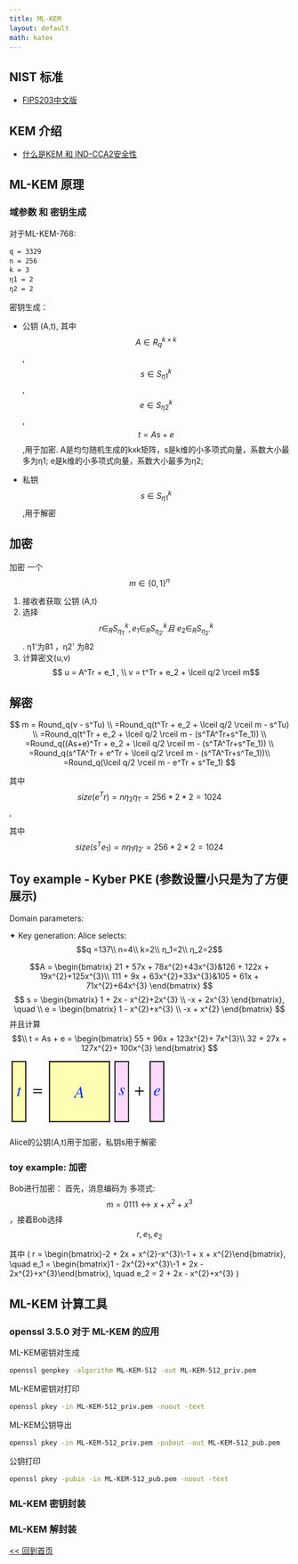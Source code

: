 ```yaml
---
title: ML-KEM
layout: default
math: katex
---
```

## NIST 标准
- [FIPS203中文版]


## KEM 介绍
- [什么是KEM 和 IND-CCA2安全性]

## ML-KEM 原理
### 域参数 和 密钥生成
对于ML-KEM-768:
```bash
q = 3329
n = 256
k = 3
η1 = 2
η2 = 2
```
密钥生成：
- 公钥 (A,t), 其中  $$A \in R_q^{k×k} $$, $$s \in S_{η1}^k $$,$$e \in S_{η2}^k $$ , $$t = As + e $$,用于加密. A是均匀随机生成的kxk矩阵，s是k维的小多项式向量，系数大小最多为η1; e是k维的小多项式向量，系数大小最多为η2;

- 私钥 $$s \in S_{η1}^k $$         ,用于解密

## 加密
加密 一个$$ m\in\{0,1\}^n $$
1. 接收者获取 公钥 (A,t)
2. 选择 $$ r \in _RS^k_{η_{1'}} , e_1 \in _RS^k_{η_{2'}} 且\ e_2 \in _RS^k_{η_{2'}}  $$.  η1'为81 ，η2' 为82
3. 计算密文(u,v)  $$ u  = A^Tr + e_1 , \\  v  = t^Tr + e_2 + \lceil q/2 \rceil m$$

## 解密
$$
m = Round_q(v - s^Tu) \\ =Round_q(t^Tr + e_2 + \lceil q/2 \rceil m - s^Tu) \\ =Round_q(t^Tr + e_2 + \lceil q/2 \rceil m - (s^TA^Tr+s^Te_1)) \\ =Round_q((As+e)^Tr + e_2 + \lceil q/2 \rceil m - (s^TA^Tr+s^Te_1)) \\ =Round_q(s^TA^Tr + e^Tr + \lceil q/2 \rceil m - (s^TA^Tr+s^Te_1))\\ =Round_q(\lceil q/2 \rceil m - e^Tr + s^Te_1) $$

其中 $$size(e^Tr) =  nη_2η_{1'} = 256*2*2 =  1024 $$,

其中 $$size(s^Te_1) = nη_1η_{2'} = 256*2*2 =  1024 $$

##  Toy example - Kyber PKE (参数设置小只是为了方便展示)
 Domain parameters: 

✦ Key generation: Alice selects:  
$$q =137\\ n=4\\ k=2\\ η_1=2\\ η_2=2$$

$$A = \begin{bmatrix}
21 + 57x + 78x^{2}+43x^{3}&126 + 122x + 19x^{2}+125x^{3}\\
111 + 9x + 63x^{2}+33x^{3}&105 + 61x + 71x^{2}+64x^{3}
\end{bmatrix} $$
$$
s = \begin{bmatrix}
1 + 2x - x^{2}+2x^{3} \\
 -x + 2x^{3}
\end{bmatrix}, \quad \\
e = \begin{bmatrix}
1 - x^{2}+x^{3} \\
 -x + x^{2}
\end{bmatrix}
$$
并且计算
$$\\
t = As + e = \begin{bmatrix}
55 + 96x + 123x^{2}+ 7x^{3}\\
32 + 27x + 127x^{2}+ 100x^{3}
\end{bmatrix}
$$
![图 1](images/ce4468d8f977be3011a70dbe8d739e1d7102c8141abb9357325c73c3c992105c.jpg) 


Alice的公钥(A,t)用于加密，私钥s用于解密


### toy example: 加密
Bob进行加密：
首先，消息编码为 多项式:
$$ 
m=0111 ↔ x+x^2+x^3
$$
，接着Bob选择 $$r, e_1, e_2$$

其中
\(
r = \begin{bmatrix}-2 + 2x + x^{2}-x^{3}\\-1 + x + x^{2}\end{bmatrix}, \quad e_1 = \begin{bmatrix}1 - 2x^{2}+x^{3}\\-1 + 2x - 2x^{2}+x^{3}\end{bmatrix}, \quad e_2 = 2 + 2x - x^{2}+x^{3}
\)




## ML-KEM 计算工具
### openssl 3.5.0 对于 ML-KEM 的应用
ML-KEM密钥对生成
```bash
openssl genpkey -algorithm ML-KEM-512 -out ML-KEM-512_priv.pem
```

ML-KEM密钥对打印
```bash
openssl pkey -in ML-KEM-512_priv.pem -noout -text
```

ML-KEM公钥导出
```bash
openssl pkey -in ML-KEM-512_priv.pem -pubout -out ML-KEM-512_pub.pem
```

公钥打印
```bash
openssl pkey -pubin -in ML-KEM-512_pub.pem -noout -text
```

### ML-KEM 密钥封装

### ML-KEM 解封装




[FIPS203中文版]:./FIPS203_CN

[什么是KEM 和 IND-CCA2安全性]:./article--KEMs_and_Post-Quantum_age.md



[<< 回到首页](./index)